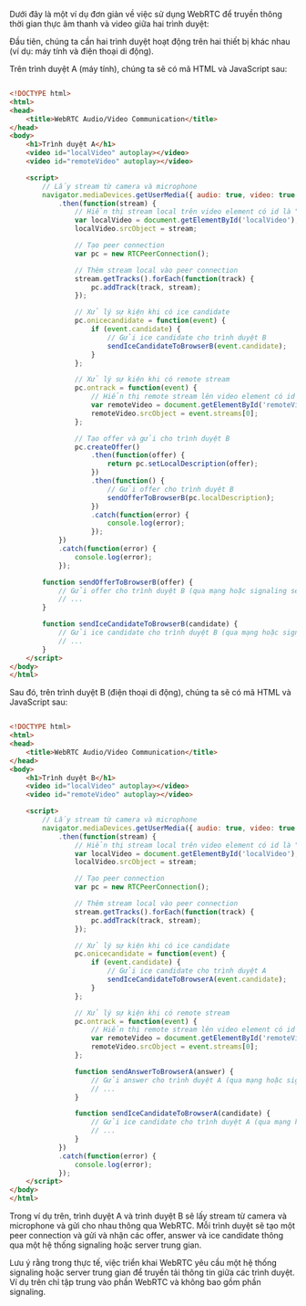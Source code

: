 Dưới đây là một ví dụ đơn giản về việc sử dụng WebRTC để truyền thông thời gian thực âm thanh và video giữa hai trình duyệt:

Đầu tiên, chúng ta cần hai trình duyệt hoạt động trên hai thiết bị khác nhau (ví dụ: máy tính và điện thoại di động).

Trên trình duyệt A (máy tính), chúng ta sẽ có mã HTML và JavaScript sau:
```html

<!DOCTYPE html>
<html>
<head>
    <title>WebRTC Audio/Video Communication</title>
</head>
<body>
    <h1>Trình duyệt A</h1>
    <video id="localVideo" autoplay></video>
    <video id="remoteVideo" autoplay></video>

    <script>
        // Lấy stream từ camera và microphone
        navigator.mediaDevices.getUserMedia({ audio: true, video: true })
            .then(function(stream) {
                // Hiển thị stream local trên video element có id là "localVideo"
                var localVideo = document.getElementById('localVideo');
                localVideo.srcObject = stream;

                // Tạo peer connection
                var pc = new RTCPeerConnection();

                // Thêm stream local vào peer connection
                stream.getTracks().forEach(function(track) {
                    pc.addTrack(track, stream);
                });

                // Xử lý sự kiện khi có ice candidate
                pc.onicecandidate = function(event) {
                    if (event.candidate) {
                        // Gửi ice candidate cho trình duyệt B
                        sendIceCandidateToBrowserB(event.candidate);
                    }
                };

                // Xử lý sự kiện khi có remote stream
                pc.ontrack = function(event) {
                    // Hiển thị remote stream lên video element có id là "remoteVideo"
                    var remoteVideo = document.getElementById('remoteVideo');
                    remoteVideo.srcObject = event.streams[0];
                };

                // Tạo offer và gửi cho trình duyệt B
                pc.createOffer()
                    .then(function(offer) {
                        return pc.setLocalDescription(offer);
                    })
                    .then(function() {
                        // Gửi offer cho trình duyệt B
                        sendOfferToBrowserB(pc.localDescription);
                    })
                    .catch(function(error) {
                        console.log(error);
                    });
            })
            .catch(function(error) {
                console.log(error);
            });

        function sendOfferToBrowserB(offer) {
            // Gửi offer cho trình duyệt B (qua mạng hoặc signaling server)
            // ...
        }

        function sendIceCandidateToBrowserB(candidate) {
            // Gửi ice candidate cho trình duyệt B (qua mạng hoặc signaling server)
            // ...
        }
    </script>
</body>
</html>

```
Sau đó, trên trình duyệt B (điện thoại di động), chúng ta sẽ có mã HTML và JavaScript sau:

```html

<!DOCTYPE html>
<html>
<head>
    <title>WebRTC Audio/Video Communication</title>
</head>
<body>
    <h1>Trình duyệt B</h1>
    <video id="localVideo" autoplay></video>
    <video id="remoteVideo" autoplay></video>

    <script>
        // Lấy stream từ camera và microphone
        navigator.mediaDevices.getUserMedia({ audio: true, video: true })
            .then(function(stream) {
                // Hiển thị stream local trên video element có id là "localVideo"
                var localVideo = document.getElementById('localVideo');
                localVideo.srcObject = stream;

                // Tạo peer connection
                var pc = new RTCPeerConnection();

                // Thêm stream local vào peer connection
                stream.getTracks().forEach(function(track) {
                    pc.addTrack(track, stream);
                });

                // Xử lý sự kiện khi có ice candidate
                pc.onicecandidate = function(event) {
                    if (event.candidate) {
                        // Gửi ice candidate cho trình duyệt A
                        sendIceCandidateToBrowserA(event.candidate);
                    }
                };

                // Xử lý sự kiện khi có remote stream
                pc.ontrack = function(event) {
                    // Hiển thị remote stream lên video element có id là "remoteVideo"
                    var remoteVideo = document.getElementById('remoteVideo');
                    remoteVideo.srcObject = event.streams[0];
                };

                function sendAnswerToBrowserA(answer) {
                    // Gửi answer cho trình duyệt A (qua mạng hoặc signaling server)
                    // ...
                }

                function sendIceCandidateToBrowserA(candidate) {
                    // Gửi ice candidate cho trình duyệt A (qua mạng hoặc signaling server)
                    // ...
                }
            })
            .catch(function(error) {
                console.log(error);
            });
    </script>
</body>
</html>
```
Trong ví dụ trên, trình duyệt A và trình duyệt B sẽ lấy stream từ camera và microphone và gửi cho nhau thông qua WebRTC. Mỗi trình duyệt sẽ tạo một peer connection và gửi và nhận các offer, answer và ice candidate thông qua một hệ thống signaling hoặc server trung gian.

Lưu ý rằng trong thực tế, việc triển khai WebRTC yêu cầu một hệ thống signaling hoặc server trung gian để truyền tải thông tin giữa các trình duyệt. Ví dụ trên chỉ tập trung vào phần WebRTC và không bao gồm phần signaling.
